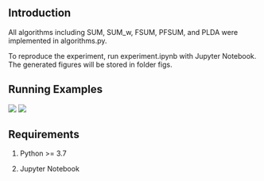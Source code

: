 ## Introduction
All algorithms including SUM, SUM_w, FSUM, PFSUM, and PLDA were implemented in algorithms.py.

To reproduce the experiment, run experiment.ipynb with Jupyter Notebook. The generated figures will be stored in folder figs.

## Running Examples
![](run_case1.png)
![](run_case2.png)

## Requirements

1. Python >= 3.7

2. Jupyter Notebook
